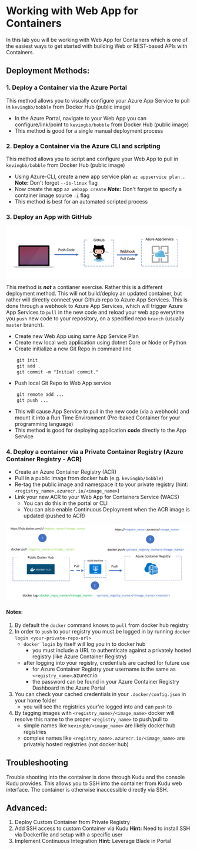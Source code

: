 ﻿# Working with Web App for Containers

In this lab you will be working with Web App for Containers which is one of the easiest ways to get started with building Web or REST-based APIs with Containers.

## Deployment Methods:

### 1. Deploy a Container via the Azure Portal
This method allows you to visually configure your Azure App Service to pull in ```kevingbb/bobble``` from Docker Hub (public image)
- In the Azure Portal, navigate to your Web App you can configure/link/point to ``kevingbb/bobble`` from Docker Hub (public image)
- This method is good for a single manual deployment process

### 2. Deploy a Container via the Azure CLI and scripting
This method allows you to script and configure your Web App to pull in ``kevingbb/bobble`` from Docker Hub (public image)
- Using Azure-CLI, create a new app service plan ```az appservice plan``` ... **Note:** Don't forget ```--is-linux``` flag
- Now create the app ```az webapp create``` ***Note:*** Don't forget to specify a container image source ```-i``` flag
- This method is best for an automated scripted process

### 3. Deploy an App with GitHub

![pull/tag/push](images/deploy_app_with_github.png)

This method is ___not___ a contianer exercise.  Rather this is a different deployment method.  This will not build/deploy an updated container, but rather will directly connect your Github repo to Azure App Services.  This is done through a webhook to Azure App Services, which will trigger Azure App Services to ```pull``` in the new code and reload your web app everytime you ```push``` new code to your repository, on a specified repo ```branch``` (usually ```master``` branch).

- Create new Web App using same App Service Plan
- Create new local web application using dotnet Core or Node or Python
- Create initialize a new Git Repo in command line
```:bash
    git init
    git add .
    git commit -m "Initial commit."
```
- Push local Git Repo to Web App service
```:bash
    git remote add ...
    git push ...
```
- This will cause App Service to pull in the new code (via a webhook) and mount it into a Run Time Environment (Pre-baked Container for your programming language)
- This method is good for deploying application **code** directly to the App Service

### 4. Deploy a container via a Private Container Registry (Azure Container Registry - ACR)
- Create an Azure Container Registry (ACR)
- Pull in a public image from docker hub (e.g. ```kevingbb/bobble```)
- Re-tag the public image and namespace it to your private registry (hint: ```<registry_name>.azurecr.io/<image_name>```)
- Link your new ACR to your Web App for Containers Service (WACS)
    - You can do this in the portal or CLI
    - You can also enable Continuous Deployment when the ACR image is updated (pushed to ACR)

![pull/tag/push](images/docker_push_to_registry.png)

#### Notes:
1. By default the ```docker``` command knows to ```pull``` from docker hub registry
2. In order to ```push``` to your registry you must be logged in by running ```docker login <your-private-repo-url>```
    - ```docker login``` by itself will log you in to docker hub
        - you must include a URL to authenticate against a privately hosted registry (like Azure Container Registry)
    - after logging into your registry, credentials are cached for future use
        - for Azure Container Registry your username is the same as ```<registry_name>```.azurecr.io
        - the password can be found in your Azure Container Registry Dashboard in the Azure Portal
3. You can check your cached credentials in your ```.docker/config.json``` in your home folder
    - you will see the registries your're logged into and can ```push``` to
4. By tagging images with ```<registry_name>/<image_name>``` docker will resolve this name to the proper ```<registry_name>``` to push/pull to
    - simple names like ```kevingbb/<image_name>``` are likely docker hub registries
    - complex names like ```<registry_name>.azurecr.io/<image_name>``` are privately hosted registries (not docker hub)
    


## Troubleshooting

Trouble shooting into the container is done through Kudu and the console Kudu provides.  This allows you to SSH into the container from Kudu web interface.  The container is otherwise inaccessible directly via SSH.

## Advanced:

1. Deploy Custom Container from Private Registry
2. Add SSH access to custom Container via Kudu
    **Hint:** Need to install SSH via Dockerfile and setup with a specific user
3. Implement Continuous Integration
    **Hint:** Leverage Blade in Portal
